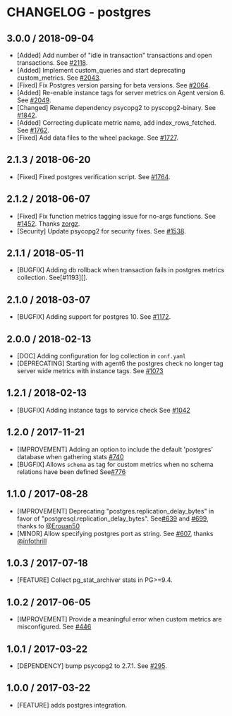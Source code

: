 # CHANGELOG - postgres

## 3.0.0 / 2018-09-04

* [Added] Add number of "idle in transaction" transactions and open transactions. See [#2118](https://github.com/DataDog/integrations-core/pull/2118).
* [Added] Implement custom_queries and start deprecating custom_metrics. See [#2043](https://github.com/DataDog/integrations-core/pull/2043).
* [Fixed] Fix Postgres version parsing for beta versions. See [#2064](https://github.com/DataDog/integrations-core/pull/2064).
* [Added] Re-enable instance tags for server metrics on Agent version 6. See [#2049](https://github.com/DataDog/integrations-core/pull/2049).
* [Changed] Rename dependency psycopg2 to pyscopg2-binary. See [#1842](https://github.com/DataDog/integrations-core/pull/1842).
* [Added] Correcting duplicate metric name, add index_rows_fetched. See [#1762](https://github.com/DataDog/integrations-core/pull/1762).
* [Fixed] Add data files to the wheel package. See [#1727](https://github.com/DataDog/integrations-core/pull/1727).

## 2.1.3 / 2018-06-20

* [Fixed] Fixed postgres verification script. See [#1764](https://github.com/DataDog/integrations-core/pull/1764).

## 2.1.2 / 2018-06-07

* [Fixed] Fix function metrics tagging issue for no-args functions. See [#1452](https://github.com/DataDog/integrations-core/pull/1452). Thanks [zorgz](https://github.com/zorgz).
* [Security] Update psycopg2 for security fixes. See [#1538](https://github.com/DataDog/integrations-core/pull/1538).

## 2.1.1 / 2018-05-11

* [BUGFIX] Adding db rollback when transaction fails in postgres metrics collection. See[#1193][].

## 2.1.0 / 2018-03-07

* [BUGFIX] Adding support for postgres 10. See [#1172][].

## 2.0.0 / 2018-02-13

* [DOC] Adding configuration for log collection in `conf.yaml`
* [DEPRECATING] Starting with agent6 the postgres check no longer tag server wide metrics with instance tags. See [#1073][]

## 1.2.1 / 2018-02-13

* [BUGFIX] Adding instance tags to service check See [#1042][]

## 1.2.0 / 2017-11-21

* [IMPROVEMENT] Adding an option to include the default 'postgres' database when gathering stats [#740][]
* [BUGFIX] Allows `schema` as tag for custom metrics when no schema relations have been defined See[#776][]

## 1.1.0 / 2017-08-28

* [IMPROVEMENT] Deprecating "postgres.replication_delay_bytes" in favor of "postgresql.replication_delay_bytes". See[#639][] and [#699][], thanks to [@Erouan50][]
* [MINOR] Allow specifying postgres port as string. See [#607][], thanks [@infothrill][]

## 1.0.3 / 2017-07-18

* [FEATURE] Collect pg_stat_archiver stats in PG>=9.4.

## 1.0.2 / 2017-06-05

* [IMPROVEMENT] Provide a meaningful error when custom metrics are misconfigured. See [#446][]

## 1.0.1 / 2017-03-22

* [DEPENDENCY] bump psycopg2 to 2.7.1. See [#295][].

## 1.0.0 / 2017-03-22

* [FEATURE] adds postgres integration.

<!--- The following link definition list is generated by PimpMyChangelog --->
[#295]: https://github.com/DataDog/integrations-core/issues/295
[#446]: https://github.com/DataDog/integrations-core/issues/446
[#607]: https://github.com/DataDog/integrations-core/issues/607
[#639]: https://github.com/DataDog/integrations-core/issues/639
[#689]: https://github.com/DataDog/integrations-core/issues/689
[#699]: https://github.com/DataDog/integrations-core/issues/699
[#740]: https://github.com/DataDog/integrations-core/issues/740
[#776]: https://github.com/DataDog/integrations-core/issues/776
[#1042]: https://github.com/DataDog/integrations-core/issues/1042
[#1073]: https://github.com/DataDog/integrations-core/issues/1073
[#1172]: https://github.com/DataDog/integrations-core/issues/1172
[@Erouan50]: https://github.com/Erouan50
[@infothrill]: https://github.com/infothrill
